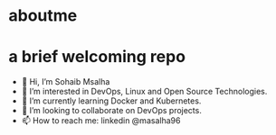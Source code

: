 # aboutme
# a brief welcoming repo

- 👋 Hi, I’m Sohaib Msalha
- 👀 I’m interested in DevOps, Linux and Open Source Technologies.
- 🌱 I’m currently learning Docker and Kubernetes.
- 💞️ I’m looking to collaborate on DevOps projects.
- 📫 How to reach me: linkedin @masalha96
